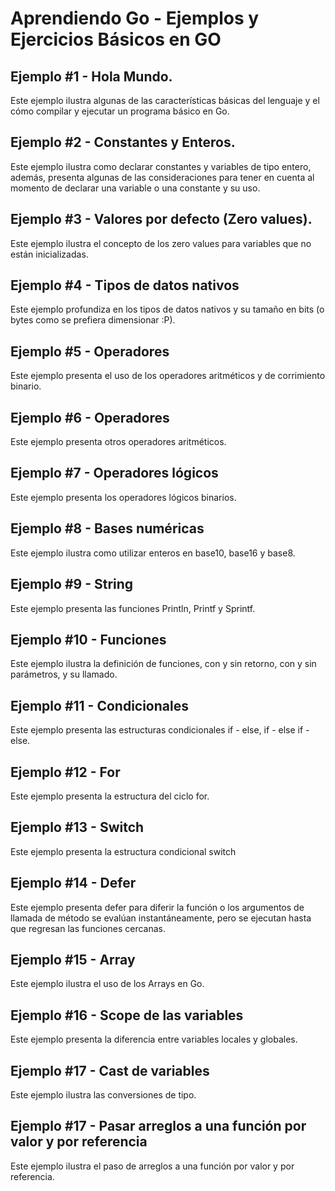 # Aprendiendo Go - Ejemplos y Ejercicios Básicos en GO

## Ejemplo #1 - Hola Mundo.
Este ejemplo ilustra algunas de las características básicas del lenguaje y el cómo compilar y ejecutar un programa básico en Go.

## Ejemplo #2 - Constantes y Enteros.
Este ejemplo ilustra como declarar constantes y variables de tipo entero, además, presenta algunas de las consideraciones para tener en cuenta al momento de declarar una variable o una constante y su uso. 

## Ejemplo #3 - Valores por defecto (Zero values).
Este ejemplo ilustra el concepto de los zero values para variables que no están inicializadas. 

## Ejemplo #4 - Tipos de datos nativos
Este ejemplo profundiza en los tipos de datos nativos y su tamaño en bits (o bytes como se prefiera dimensionar :P).

## Ejemplo #5 - Operadores
Este ejemplo presenta el uso de los operadores aritméticos y de corrimiento binario.

## Ejemplo #6 - Operadores
Este ejemplo presenta otros operadores aritméticos.

## Ejemplo #7 - Operadores lógicos
Este ejemplo presenta los operadores lógicos binarios.

## Ejemplo #8 - Bases numéricas
Este ejemplo ilustra como utilizar enteros en base10, base16 y base8.

## Ejemplo #9 - String
Este ejemplo presenta las funciones Println, Printf y Sprintf.

## Ejemplo #10 - Funciones
Este ejemplo ilustra la definición de funciones, con y sin retorno, con y sin parámetros, y su llamado.

## Ejemplo #11 - Condicionales 
Este ejemplo presenta las estructuras condicionales if - else, if - else if - else.

## Ejemplo #12 - For
Este ejemplo presenta la estructura del ciclo for.

## Ejemplo #13 - Switch
Este ejemplo presenta la estructura condicional switch

## Ejemplo #14 - Defer
Este ejemplo presenta defer para diferir la función o los argumentos de llamada de método se evalúan instantáneamente, pero se ejecutan hasta que regresan las funciones cercanas.

## Ejemplo #15 - Array
Este ejemplo ilustra el uso de los Arrays en Go.

## Ejemplo #16 - Scope de las variables
Este ejemplo presenta la diferencia entre variables locales y globales.

## Ejemplo #17 - Cast de variables
Este ejemplo ilustra las conversiones de tipo. 

## Ejemplo #17 - Pasar arreglos a una función por valor y por referencia
Este ejemplo ilustra el paso de arreglos a una función por valor y por referencia.
